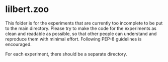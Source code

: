 # lilbert.zoo

This folder is for the experiments that are currently too incomplete to be put to the main directory. Please try to make the code for the experiments as clean and readable as possible, so that other people can understand and reproduce them with minimal effort. Following PEP-8 guidelines is encouraged.

For each experiment, there should be a separate directory.

